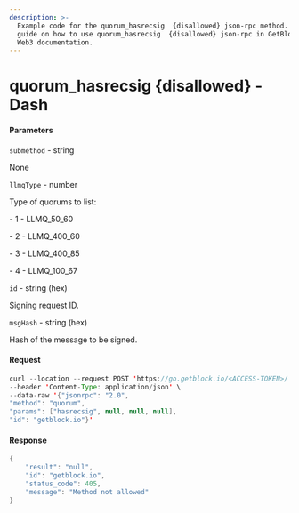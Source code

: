 ```yaml
---
description: >-
  Example code for the quorum_hasrecsig  {disallowed} json-rpc method. Сomplete
  guide on how to use quorum_hasrecsig  {disallowed} json-rpc in GetBlock.io
  Web3 documentation.
---
```


# quorum\_hasrecsig {disallowed} - Dash

#### Parameters

`submethod` - string

None

`llmqType` - number

Type of quorums to list:

\- 1 - LLMQ\_50\_60

\- 2 - LLMQ\_400\_60

\- 3 - LLMQ\_400\_85

\- 4 - LLMQ\_100\_67

`id` - string (hex)

Signing request ID.

`msgHash` - string (hex)

Hash of the message to be signed.

#### Request

```java
curl --location --request POST 'https://go.getblock.io/<ACCESS-TOKEN>/' \
--header 'Content-Type: application/json' \ 
--data-raw '{"jsonrpc": "2.0",
"method": "quorum",
"params": ["hasrecsig", null, null, null],
"id": "getblock.io"}'
```

#### Response

```java
{
    "result": "null",
    "id": "getblock.io",
    "status_code": 405,
    "message": "Method not allowed"
}
```
